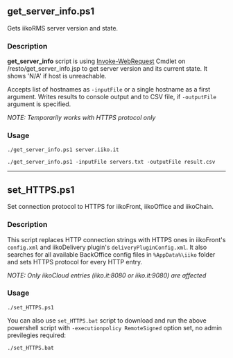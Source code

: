## get_server_info.ps1

Gets iikoRMS server version and state.

### Description

**get_server_info** script is using [Invoke-WebRequest](https://docs.microsoft.com/en-us/powershell/module/microsoft.powershell.utility/invoke-webrequest) Cmdlet on /resto/get_server_info.jsp
to get server version and its current state.
It shows 'N/A' if host is unreachable.

Accepts list of hostnames as `-inputFile` or a single hostname as a first argument.
Writes results to console output and to CSV file, if `-outputFile` argument is specified.

*NOTE: Temporarily works with HTTPS protocol only*

### Usage

    ./get_server_info.ps1 server.iiko.it

    ./get_server_info.ps1 -inputFile servers.txt -outputFile result.csv

- - -

## set_HTTPS.ps1

Set connection protocol to HTTPS for iikoFront, iikoOffice and iikoChain.

### Description

This script replaces HTTP connection strings with HTTPS ones in iikoFront's `config.xml` and iikoDelivery plugin's `deliveryPluginConfig.xml`.
It also searches for all available BackOffice config files in `%AppData%\iiko` folder and sets HTTPS protocol for every HTTP entry.

*NOTE: Only iikoCloud entries (iiko.it:8080 or iiko.it:9080) are affected*

### Usage

    ./set_HTTPS.ps1

You can also use `set_HTTPS.bat` script to download and run the above powershell script with `-executionpolicy RemoteSigned` option set, no admin previlegies required:

    ./set_HTTPS.bat
